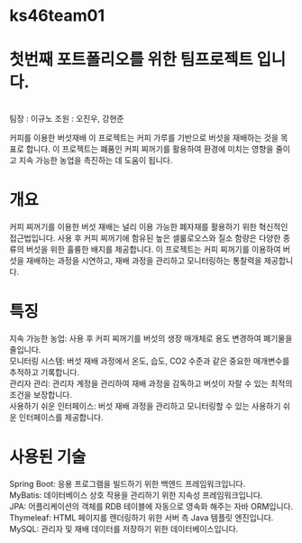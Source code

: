 # ks46team01
<h1>첫번째 포트폴리오를 위한 팀프로젝트 입니다.</h1> <br>
팀장 : 이규노 조원 : 오진우, 강현준 <br>

커피를 이용한 버섯재배
이 프로젝트는 커피 가루를 기반으로 버섯을 재배하는 것을 목표로 합니다. 이 프로젝트는 폐품인 커피 찌꺼기를 활용하여 환경에 미치는 영향을 줄이고 지속 가능한 농업을 촉진하는 데 도움이 됩니다.

<h1>개요</h1>
커피 찌꺼기를 이용한 버섯 재배는 널리 이용 가능한 폐자재를 활용하기 위한 혁신적인 접근법입니다. 사용 후 커피 찌꺼기에 함유된 높은 셀룰로오스와 질소 함량은 다양한 종류의 버섯을 위한 훌륭한 배지를 제공합니다. 이 프로젝트는 커피 찌꺼기를 이용하여 버섯을 재배하는 과정을 시연하고, 재배 과정을 관리하고 모니터링하는 통찰력을 제공합니다.

<h1>특징</h1>
지속 가능한 농업: 사용 후 커피 찌꺼기를 버섯의 생장 매개체로 용도 변경하여 폐기물을 줄입니다. <br>
모니터링 시스템: 버섯 재배 과정에서 온도, 습도, CO2 수준과 같은 중요한 매개변수를 추적하고 기록합니다. <br>
관리자 관리: 관리자 계정을 관리하여 재배 과정을 감독하고 버섯이 자랄 수 있는 최적의 조건을 보장합니다. <br>
사용하기 쉬운 인터페이스: 버섯 재배 과정을 관리하고 모니터링할 수 있는 사용하기 쉬운 인터페이스를 제공합니다. <br>

<h1>사용된 기술</h1>
Spring Boot: 응용 프로그램을 빌드하기 위한 백엔드 프레임워크입니다. <br>
MyBatis: 데이터베이스 상호 작용을 관리하기 위한 지속성 프레임워크입니다. <br>
JPA: 어플리케이션의 객체를 RDB 테이블에 자동으로 영속화 해주는 자바 ORM입니다. <br>
Thymeleaf: HTML 페이지를 렌더링하기 위한 서버 측 Java 템플릿 엔진입니다. <br>
MySQL: 관리자 및 재배 데이터를 저장하기 위한 데이터베이스입니다. <br>
